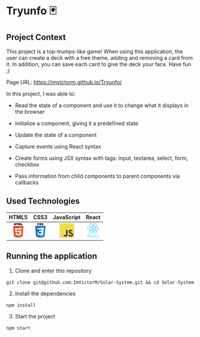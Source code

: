 # Tryunfo 🃏
## Project Context

This project is a top-trumps-like game! When using this application, the user can create a deck with a free theme, adding and removing a card from it. In addition, you can save each card to give the deck your face. Have fun ;)

Page URL: https://imvictorm.github.io/Tryunfo/

In this project, I was able to:

- Read the state of a component and use it to change what it displays in the browser

- Initialize a component, giving it a predefined state

- Update the state of a component

- Capture events using React syntax

- Create forms using JSX syntax with tags: input, textarea, select, form, checkbox

- Pass information from child components to parent components via callbacks

## Used Technologies
<table>
    <thead>
        <tr>
            <th>HTML5</th>
            <th>CSS3</th>
            <th>JavaScript</th>
            <th>React</th>
        </tr>
    </thead>
    <tbody>
        <tr>
            <td align="center">
                <a href="https://www.w3.org/html/" target="_blank" rel="noreferrer"> 
                    <img 
                        src="https://raw.githubusercontent.com/devicons/devicon/master/icons/html5/html5-original-wordmark.svg" 
                        alt="html5" 
                        width="40" 
                        height="40"
                    /> 
                </a>
            </td>
            <td align="center">
                <a href="https://www.w3schools.com/css/" target="_blank" rel="noreferrer"> 
                    <img 
                        src="https://raw.githubusercontent.com/devicons/devicon/master/icons/css3/css3-original-wordmark.svg" 
                        alt="css3" 
                        width="40" 
                        height="40"
                    />
                </a>
            </td>
            <td align="center">
                <a href="https://developer.mozilla.org/en-US/docs/Web/JavaScript" target="_blank" rel="noreferrer"> 
                    <img src="https://raw.githubusercontent.com/devicons/devicon/master/icons/javascript/javascript-original.svg" 
                        alt="javascript" 
                        width="40" 
                        height="40"
                    /> 
                </a>
            </td>
            <td align="center">
                <a href="https://reactjs.org/" target="_blank" rel="noreferrer"> 
                    <img 
                        src="https://raw.githubusercontent.com/devicons/devicon/master/icons/react/react-original-wordmark.svg" 
                        alt="react" 
                        width="40" 
                        height="40"
                    /> 
                </a>
            </td>
        </tr>
    </tbody>
</table>

## Running the application

1. Clone and enter this repository
```
git clone git@github.com:ImVictorM/Solar-System.git && cd Solar-System
```
2. Install the dependencies
```
npm install 
```
3. Start the project
```
npm start
```


